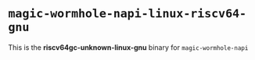 # `magic-wormhole-napi-linux-riscv64-gnu`

This is the **riscv64gc-unknown-linux-gnu** binary for `magic-wormhole-napi`
